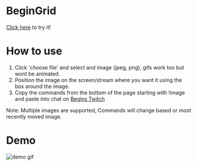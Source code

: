 # BeginGrid
[Click here](https://adammcwilliam.github.io/beginGrid/) to try it!

# How to use
1. Click 'choose file' and select and image (jpeg, png), gifs work too but wont be animated.
2. Position the image  on the screen/stream where you want it using the box around the image.
3. Copy the commands from the bottom of the page starting with !image and paste into chat on [Begins Twitch](https://twich.tv/beginbot)

Note: Multiple images are supported, Commands will change based or most recently moved image.

# Demo
![demo gif](demos/beginGridDemoMidsize.gif)
